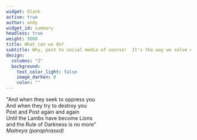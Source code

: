 ```yaml
---
widget: blank
active: true
author: andy
widget_id: summary
headless: true
weight: 9000
title: What can we do?
subtitle: Why, post to social media of course!  It's the way we solve existential problems now&#58;thumbsup&#58;
design:
  columns: "2"
  background:
    text_color_light: false
    image_darken: 0
    color: ""
---
```


"And when they seek to oppress you<br/>
And when they try to destroy you<br/>
Post and Post again and again<br/>
Until the Lambs have become Lions<br/>
and the Rule of Darkness is no more"<br/>
<i>
Maitreya (paraphrased)
</i>